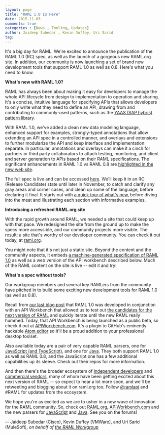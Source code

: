 ```yaml
---
layout: page
title: "RAML 1.0 Is Here"
date: 2015-11-03
comments: true
categories : [News , Tooling, Updates]
author: Jaideep Subedar , Kevin Duffey, Uri Sarid
tag:
---
```


It's a big day for RAML. We're excited to announce the publication of the RAML 1.0 (RC) spec, as well as the launch of a gorgeous new RAML.org site. In addition, our community is now launching a set of brand new development tools that support RAML 1.0 as well as 0.8. Here's what you need to know.

**What's new with RAML 1.0?**

RAML has always been about making it easy for developers to manage the whole API lifecycle from design to implementation to operation and sharing. It's a concise, intuitive language for specifying APIs that allows developers to only write what they need to define an API, drawing from and contributing to commonly-used patterns, such as the [YAAS (SAP hybris) pattern library][1].

 [1]: https://devportal.yaas.io/tools/ramlpatterns/index.html

With RAML 1.0, we've added a clean new data modeling language, enhanced support for examples, strongly-typed annotations that allow extending an API spec in a controlled manner, and overlays and extensions to further modularize the API and keep interface and implementation separate. In particular, annotations and overlays can make it a cinch for partners or third party collaborators to attach testing, monitoring, and client and server generation to APIs based on their RAML specifications. The significant enhancements in RAML 1.0 vs RAML 0.8 are [highlighted in the new web site][2].

 [2]: http://raml.org/developers/whats-new-raml-10

The full spec is live and can be accessed [here][3]. We'll keep it in an RC (Release Candidate) state until later in November, to catch and clarify any gray areas and corner cases, and clean up some of the language, before declaring it final. It starts out with [a quick tour of what's new][2], before diving into the meat and illustrating each section with informative examples.

 [3]: http://docs.raml.org/

**Introducing a refreshed RAML.org site**

With the rapid growth around RAML, we needed a site that could keep up with that pace. We redesigned the site from the ground up to make the specs more accessible, and our community projects more visible. The result: a site that's worthy of our developer community. You can check it out today, at [raml.org][4].

 [4]: http://raml.org

You might note that it's not just a static site. Beyond the content and the community aspects, it embeds [a machine-generated specification of RAML 1.0][5] as well as a web version of the API workbench described below. Much of the RAML content on the site is live -- edit it and try!

 [5]: http://docs.raml.org

**What's a spec without tools?**

Our workgroup members and several key RAMLers from the community have pitched in to build some exciting new development tools for RAML 1.0 (as well as 0.8).

Recall from [our last blog post][6] that RAML 1.0 was developed in conjunction with an API Workbench that allowed us to test out [the candidates for the next version of RAML][7] and quickly iterate until the new RAML really hummed. Today, that API Workbench is being launched as a public beta, so check it out at [APIWorkbench.com][8]. It's a plugin to GitHub's eminently hackable [Atom editor][9] so it'll be a proud addition to your professional desktop toolset.

 [6]: /blogs/raml-10-final-candidate
 [7]: https://github.com/raml-org/raml-spec/issues?q=is:issue%20milestone:v1.0%20
 [8]: http://apiworkbench.com
 [9]: https://atom.io/

Also available today are a pair of very capable RAML parsers, one for [JavaScript (and TypeScript)][10], and one for [Java][11]. They both support RAML 1.0 as well as RAML 0.8, and the JavaScript one has a few additional capabilities up its sleeve. Check out their repos for more information.

 [10]: https://github.com/raml-org/raml-js-parser-2
 [11]: https://github.com/raml-org/raml-java-parser-2

And then there's the broader ecosystem of [independent developers][12] and [commercial vendors][13], many of whom have been getting excited about this next version of RAML -- so expect to hear a lot more soon, and we'll be retweeting and blogging about it on raml.org too. Follow [@ramlapi][14] and #RAML for updates from the ecosystem.

 [12]: http://raml.org/projects/projects
 [13]: http://raml.org/enterprise/vendor-support
 [14]: https://twitter.com/ramlapi

We hope you're as excited as we are to usher in a new wave of innovation for the RAML community. So, check out [RAML.org][4], [APIWorkbench.com][8] and the new parsers for [JavaScript][11] and [Java][12]. See you on the forums!

-- Jaideep Subedar (Cisco), Kevin Duffey (VMWare), and Uri Sarid (MuleSoft), *on behalf of [the RAML Workgroup][15]*

 [15]: http://raml.org/about/workgroup
